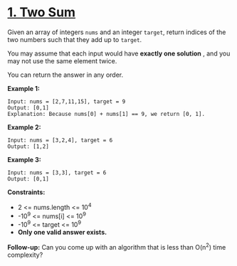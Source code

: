 # [1. Two Sum](https://leetcode.com/problems/two-sum/)

Given an array of integers `nums` and an integer `target`, return indices of the two numbers such that they add up to `target`.

You may assume that each input would have **exactly one solution** , and you may not use the same element twice.

You can return the answer in any order.

**Example 1:**

```
Input: nums = [2,7,11,15], target = 9
Output: [0,1]
Explanation: Because nums[0] + nums[1] == 9, we return [0, 1].
```

**Example 2:**

```
Input: nums = [3,2,4], target = 6
Output: [1,2]
```

**Example 3:**

```
Input: nums = [3,3], target = 6
Output: [0,1]
```

**Constraints:**

- 2 <= nums.length <= 10<sup>4</sup>
- -10<sup>9</sup> <= nums[i] <= 10<sup>9</sup>
- -10<sup>9</sup> <= target <= 10<sup>9</sup>
- **Only one valid answer exists.**

**Follow-up:** Can you come up with an algorithm that is less than O(n<sup>2</sup>) time complexity?
